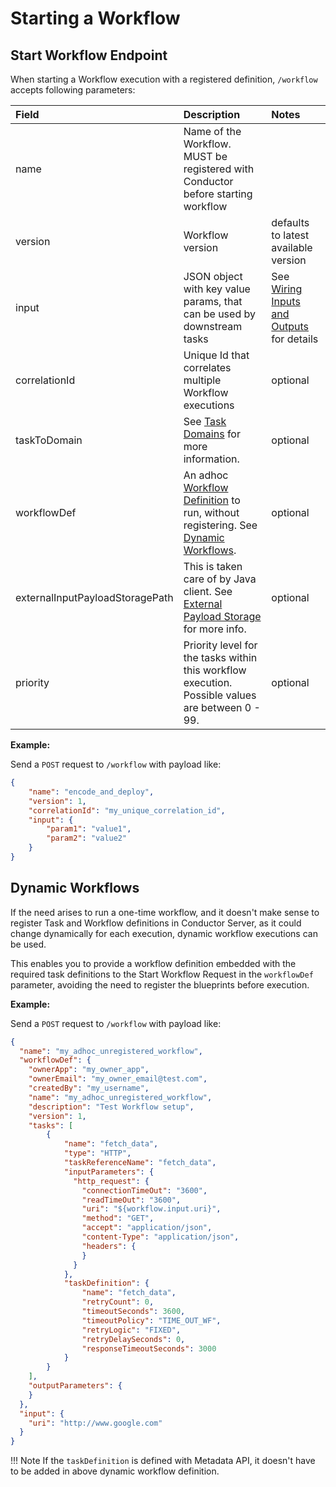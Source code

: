 # Starting a Workflow
## Start Workflow Endpoint
When starting a Workflow execution with a registered definition, `/workflow` accepts following parameters:

| Field                           | Description                                                                                                                               | Notes                                                                                                   |
|:--------------------------------|:------------------------------------------------------------------------------------------------------------------------------------------|:--------------------------------------------------------------------------------------------------------|
| name                            | Name of the Workflow. MUST be registered with Conductor before starting workflow                                                          |                                                                                                         |
| version                         | Workflow version                                                                                                                          | defaults to latest available version                                                                    |
| input                           | JSON object with key value params, that can be used by downstream tasks                                                                   | See [Wiring Inputs and Outputs](/configuration/workflowdef.html#wiring-inputs-and-outputs) for details |
| correlationId                   | Unique Id that correlates multiple Workflow executions                                                                                    | optional                                                                                                |
| taskToDomain                    | See [Task Domains](/configuration/taskdomains.html) for more information.                                                   | optional                                                                                                |
| workflowDef                     | An adhoc [Workflow Definition](/configuration/workflowdef.html) to run, without registering. See [Dynamic Workflows](#dynamic-workflows). | optional                                                                                                |
| externalInputPayloadStoragePath | This is taken care of by Java client. See [External Payload Storage](/externalpayloadstorage.html) for more info.                        | optional                                                                                                |
| priority                        | Priority level for the tasks within this workflow execution. Possible values are between 0 - 99.                                          | optional                                                                                                |

**Example:**

Send a `POST` request to `/workflow` with payload like:
```json
{
    "name": "encode_and_deploy",
    "version": 1,
    "correlationId": "my_unique_correlation_id",
    "input": {
        "param1": "value1",
        "param2": "value2"
    }
}
```

## Dynamic Workflows

If the need arises to run a one-time workflow, and it doesn't make sense to register Task and Workflow definitions in Conductor Server, as it could change dynamically for each execution, dynamic workflow executions can be used.

This enables you to provide a workflow definition embedded with the required task definitions to the Start Workflow Request in the `workflowDef` parameter, avoiding the need to register the blueprints before execution.

**Example:**

Send a `POST` request to `/workflow` with payload like:
```json
{
  "name": "my_adhoc_unregistered_workflow",
  "workflowDef": {
    "ownerApp": "my_owner_app",
    "ownerEmail": "my_owner_email@test.com",
    "createdBy": "my_username",
    "name": "my_adhoc_unregistered_workflow",
    "description": "Test Workflow setup",
    "version": 1,
    "tasks": [
    	{
	        "name": "fetch_data",
	        "type": "HTTP",
	        "taskReferenceName": "fetch_data",
	        "inputParameters": {
	          "http_request": {
	            "connectionTimeOut": "3600",
	            "readTimeOut": "3600",
	            "uri": "${workflow.input.uri}",
	            "method": "GET",
	            "accept": "application/json",
	            "content-Type": "application/json",
	            "headers": {
	            }
	          }
	        },
	        "taskDefinition": {
	            "name": "fetch_data",
			    "retryCount": 0,
			    "timeoutSeconds": 3600,
			    "timeoutPolicy": "TIME_OUT_WF",
			    "retryLogic": "FIXED",
			    "retryDelaySeconds": 0,
			    "responseTimeoutSeconds": 3000
	        }
	    }
    ],
    "outputParameters": {
    }
  },
  "input": {
    "uri": "http://www.google.com"
  }
}
```

!!! Note
    If the `taskDefinition` is defined with Metadata API, it doesn't have to be added in above dynamic workflow definition.
